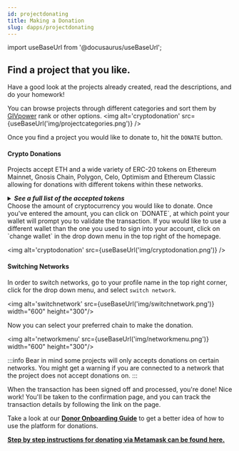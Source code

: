 ```yaml
---
id: projectdonating
title: Making a Donation
slug: dapps/projectdonating 
---
```

import useBaseUrl from '@docusaurus/useBaseUrl';


## Find a project that you like.
Have a good look at the projects already created, read the descriptions, and do your homework! 

You can browse projects through different categories and sort them by [GIVpower](./GIVpower.md) rank or other options.
<img alt='cryptodonation' src={useBaseUrl('img/projectcategories.png')} />

Once you find a project you would like to donate to, hit the `DONATE` button.


#### Crypto Donations
Projects accept ETH and a wide variety of ERC-20 tokens on Ethereum Mainnet, Gnosis Chain, Polygon, Celo, Optimism and Ethereum Classic allowing for donations with different tokens within these networks.

<details>
    <summary><b><i>See a full list of the accepted tokens</i></b></summary>
    <details>
        <summary>Mainnet Tokens Accepted</summary>
        <ul>
            <li>ETH</li>
            <li>1inch Token (1INCH)</li>
            <li>Ankr Network (ANKR)</li>
            <li>Balancer (BAL)</li>
            <li>Lido Staked Ether (STETH)</li>
            <li>Rocket Pool Ether (rETH)</li>
            <li>Beefy.Finance (BIFI)</li>
            <li>ChainLink Token (LINK)</li>
            <li>Compound (COMP)</li>
            <li>DAI Stablecoin (DAI)</li>
            <li>Frax (FRAX)</li>
            <li>Lido DAO Token (LDO)</li>
            <li>Alchemix (ALCX)</li>
            <li> Audius (AUDIO)</li>
            <li>Tether USD (USDT)</li>
            <li>The Sandbox (SAND)</li>
            <li>TrueUSD (TUSD)</li>
            <li>Uniswap (UNI)</li>
            <li>Wrapped Bitcoin (WBTC)</li>
            <li>Wrapped Ether (WETH)</li>
            <li>Wrapped Matic (WMATIC)</li>
            <li>Cosmos (ATOM)</li>
            <li>Glo Dollar (USDGLO)</li>
            <li>Quickswap Token (QUICK)</li>
            <li>Paxos Standard (PAX)</li>
            <li>Bankless DAO (BANK)</li>
            <li>Bancor (BNT)</li>
            <li> Axie Infinity (AXS)</li>
            <li> BrightId (BRIGHT)</li>
            <li> Giveth Token (GIV)</li>
            <li> Basic Attention Token (BAT)</li>
            <li> Crypto.com Coin (CRO)</li>
            <li> CultDAO (CULT)</li>
            <li>Decentraland (MANA)</li>
            <li> Enjin Coin (ENJ)</li>
        </ul>
    </details>
    <details>
        <summary>Gnosis Chain Tokens Accepted</summary>
        <ul>
            <li>XDAI</li>
            <li>Giveth Token (GIV)</li>
            <li>Wrapped Ether on xDAI (WETH)</li>
            <li>Gnosis (GNO)</li>
            <li>Agave Token (AGVE)</li>
            <li>Rocket Pool (RPL)</li>
            <li>Savings xDAI (sDAI)</li> 
            <li>Bright on xDAI (BRIGHT)</li>
            <li>ChainLink Token on xDAI (LINK)</li>
            <li>Curve DAO Token (CRV)</li>
            <li>DAOhaus (HAUS)</li>
            <li>dAppNode on xDAI (XNODE)</li>
            <li>Fox Token (FOX)</li>
            <li>Honey (HNY)</li>
            <li>Moons on xDAI (xMOON)</li>
            <li>Panvala (PAN)</li>
            <li>STAKE on xDAI (STAKE)</li>
            <li>Tether USD on xDAI (USDT)</li>
            <li>Wrapped Bitcoin on xDAI (WBTC)</li>
            <li>Wrapped xDAI (WXDAI)</li>
            <li>xDAI Native Comb (XCOMB)</li>
            <li>Token Engineering Commons (TEC)</li>
            <li>USD Coin on xDAI (USDC)</li>
        </ul>
    </details>
    <details>
        <summary>Polygon Tokens Accepted</summary>
        <ul>
            <li>MATIC</li>
            <li>Aave (AAVE)</li>
            <li>agEUR (agEUR)</li>
            <li>Lido DAO Token (LDO)</li>
            <li>Ankr (ANKR)</li>
            <li>Balancer (BAL)</li>
            <li>Beefy.Finance (BIFI)</li>
            <li>ChainLink Token (LINK)</li>
            <li>Cosmos (ATOM)</li>
            <li>Curve Finance (CRV)</li>
            <li>DAI Stablecoin (DAI)</li>
            <li>Frax (FRAX)</li>
            <li>Lido DAO Token (LDO)</li>
            <li>Mai Finance (MIMATIC)</li>
            <li>Staked MATIC (stMATIC)</li>
            <li>Tether USD (USDT)</li>
            <li>The Sandbox (SAND)</li>
            <li>TrueUSD (TUSD)</li>
            <li>Uniswap (UNI)</li>
            <li>Wrapped Bitcoin (WBTC)</li>
            <li>Wrapped Ether (WETH)</li>
            <li>Wrapped Matic (WMATIC)</li>
            <li>Cosmos (ATOM)</li>
            <li>Glo Dollar (USDGLO)</li>
            <li>Quickswap Token (QUICK)</li>
            <li>Paxos Gold (PAXG)</li>
        </ul>
    </details>
    <details>
        <summary>Celo Tokens Accepted</summary>
        <ul>
            <li>Celo Native (CELO)</li>
            <li>Celo Brazilian Real (cREAL)</li>
            <li>Celo Dollar (cUSD)</li>
            <li>Celo Euro (cEUR)</li>
            <li>Giveth Token (GIV)</li>
            <li>Glo Dollar (USDGLO)</li>
        </ul>
    </details>
    <details>
        <summary>Optimism Tokens Accepted</summary>
        <ul>
            <li>ETH</li>
            <li>Wrapped Ether (WETH)</li>
            <li>Optimistic (OP)</li>
            <li>Dai (DAI)</li>
            <li>Tether (USDT)</li>
            <li>Lido DAO Token (LDO)</li>
            <li>Wrapped Bitcoin (WBTC)</li>
            <li>ChainLink (LINK)</li>
            <li>Synthetix Network (SNX)</li>
            <li>Glo Dollar (USDGLO)</li>
            <li>Giveth Token (GIV)</li>
            <li>USD Coin (USDC)</li>
            <li>Rocket Pool Ether (rETH)</li>
            <li>Velodrome Finance (VELO)</li>
        </ul>   
    </details>
    <details>
        <summary>Ethereum Classic Tokens Accepted</summary>
        <ul>
            <li>ETC Native Token (ETC)</li>
            <li>HEBE (HEBE)</li>
            <li>Wrapped ETC Token (WETC)</li>
        </ul>
    </details>
</details>
Choose the amount of cryptocurrency you would like to donate. Once you've entered the amount, you can click on `DONATE`, at which point your wallet will prompt you to validate the transaction. If you would like to use a different wallet than the one you used to sign into your account, click on `change wallet` in the drop down menu in the top right of the homepage.

<img alt='cryptodonation' src={useBaseUrl('img/cryptodonation.png')} />

#### Switching Networks

In order to switch networks, go to your profile name in the top right corner, click for the drop down menu, and select `switch network`.

<img alt='switchnetwork' src={useBaseUrl('img/switchnetwork.png')} width="600" height="300"/>

Now you can select your preferred chain to make the donation.

<img alt='networkmenu' src={useBaseUrl('img/networkmenu.png')} width="600" height="300"/>

:::info
Bear in mind some projects will only accepts donations on certain networks. You might get a warning if you are connected to a network that the project does not accept donations on. 
:::

When the transaction has been signed off and processed, you're done! Nice work! You'll be taken to the confirmation page, and you can track the transaction details by following the link on the page.

Take a look at our [**Donor Onboarding Guide**](https://giveth.io/onboarding/donors) to get a better idea of how to use the platform for donations.

**[Step by step instructions for donating via Metamask can be found here.](./donatingmetamask.md)**
